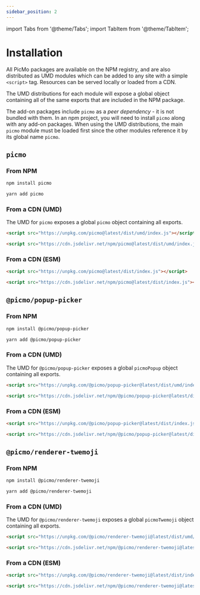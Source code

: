 ```yaml
---
sidebar_position: 2
---
```


import Tabs from '@theme/Tabs';
import TabItem from '@theme/TabItem';

# Installation

All PicMo packages are available on the NPM registry, and are also distributed as UMD modules which can be added to any site with a simple `<script>` tag. Resources can be served locally or loaded from a CDN.

The UMD distributions for each module will expose a global object containing all of the same exports that are included in the NPM package.

The add-on packages include `picmo` as a _peer dependency_ - it is not bundled with them. In an npm project, you will need to install `picmo` along with any add-on packages. When using the UMD distributions, the main `picmo` module must be loaded first since the other modules reference it by its global name `picmo`.

## `picmo`

### From NPM

<Tabs>
  <TabItem value="npm" label="NPM" default>

```bash
npm install picmo
```

  </TabItem>

  <TabItem value="yarn" label="Yarn">

```bash
yarn add picmo
```

  </TabItem>
</Tabs>

### From a CDN (UMD)

The UMD for `picmo` exposes a global `picmo` object containing all exports.

<Tabs>
  <TabItem value="unpkg" label="unpkg">

```html
<script src="https://unpkg.com/picmo@latest/dist/umd/index.js"></script>
```

  </TabItem>
  <TabItem value="jsdelivr" label="jsDelivr">

```html
<script src="https://cdn.jsdelivr.net/npm/picmo@latest/dist/umd/index.js"></script>
```

  </TabItem>
</Tabs>

### From a CDN (ESM)

<Tabs>
  <TabItem value="unpkg" label="unpkg">

```html
<script src="https://unpkg.com/picmo@latest/dist/index.js"></script>
```

  </TabItem>
  <TabItem value="jsdelivr" label="jsDelivr">

```html
<script src="https://cdn.jsdelivr.net/npm/picmo@latest/dist/index.js"></script>
```

  </TabItem>
</Tabs>

## `@picmo/popup-picker`

### From NPM

<Tabs>
  <TabItem value="npm" label="NPM" default>

```bash
npm install @picmo/popup-picker
```

  </TabItem>

  <TabItem value="yarn" label="Yarn">

```bash
yarn add @picmo/popup-picker
```

  </TabItem>
</Tabs>

### From a CDN (UMD)

The UMD for `@picmo/popup-picker` exposes a global `picmoPopup` object containing all exports.

<Tabs>
  <TabItem value="unpkg" label="unpkg">

```html
<script src="https://unpkg.com/@picmo/popup-picker@latest/dist/umd/index.js"></script>
```

  </TabItem>
  <TabItem value="jsdelivr" label="jsDelivr">

```html
<script src="https://cdn.jsdelivr.net/npm/@picmo/popup-picker@latest/dist/umd/index.js"></script>
```

  </TabItem>
</Tabs>

### From a CDN (ESM)

<Tabs>
  <TabItem value="unpkg" label="unpkg">

```html
<script src="https://unpkg.com/@picmo/popup-picker@latest/dist/index.js?module"></script>
```

  </TabItem>
  <TabItem value="jsdelivr" label="jsDelivr">

```html
<script src="https://cdn.jsdelivr.net/npm/@picmo/popup-picker@latest/dist/index.js"></script>
```

  </TabItem>
</Tabs>

## `@picmo/renderer-twemoji`

### From NPM

<Tabs>
  <TabItem value="npm" label="NPM" default>

```bash
npm install @picmo/renderer-twemoji
```

  </TabItem>

  <TabItem value="yarn" label="Yarn">

```bash
yarn add @picmo/renderer-twemoji
```

  </TabItem>
</Tabs>

### From a CDN (UMD)

The UMD for `@picmo/renderer-twemoji` exposes a global `picmoTwemoji` object containing all exports.

<Tabs>
  <TabItem value="unpkg" label="unpkg">

```html
<script src="https://unpkg.com/@picmo/renderer-twemoji@latest/dist/umd/index.js"></script>
```

  </TabItem>
  <TabItem value="jsdelivr" label="jsDelivr">

```html
<script src="https://cdn.jsdelivr.net/npm/@picmo/renderer-twemoji@latest/dist/umd/index.js"></script>
```

  </TabItem>
</Tabs>

### From a CDN (ESM)

<Tabs>
  <TabItem value="unpkg" label="unpkg">

```html
<script src="https://unpkg.com/@picmo/renderer-twemoji@latest/dist/index.js?module"></script>
```

  </TabItem>
  <TabItem value="jsdelivr" label="jsDelivr">

```html
<script src="https://cdn.jsdelivr.net/npm/@picmo/renderer-twemoji@latest/dist/index.js"></script>
```

  </TabItem>
</Tabs>
